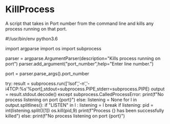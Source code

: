 # KillProcess
A script that takes in Port number from the command line and kills any process running on that port.

#!/usr/bin/env python3.6

import argparse
import os
import subprocess

parser = argparse.ArgumentParser(description="Kills process running on port")
parser.add_argument("port_number",help="Enter line number.")

port = parser.parse_args().port_number

try:
    result = subprocess.run(['lsof','-n','-i4TCP:%s'%port],stdout=subprocess.PIPE,stderr=subprocess.PIPE)
    output = result.stdout.decode()
except subprocess.CalledProcessError:
    print(f"No process listening on port {port}")
else:
    listening = None
    for l in output.splitlines():
        if "LISTEN" in l :
            listening = l
            break
        if listening:
            pid = int(listening.split()[1])
            os.kill(pid,9)
            print(f"Process {} has been successfully killed")
        else:
            print(f"No process listening on port {port}")
